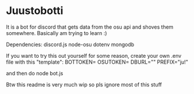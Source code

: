 # Juustobotti
It is a bot for discord that gets data from the osu api and shoves them somewhere. Basically am trying to learn :)

Dependencies:
discord.js
node-osu
dotenv
mongodb

If you want to try this out yourself for some reason, create your own .env file with this "template":
BOTTOKEN=
OSUTOKEN=
DBURL=""
PREFIX="ju!"

and then do node bot.js

Btw this readme is very much wip so pls ignore most of this stuff
